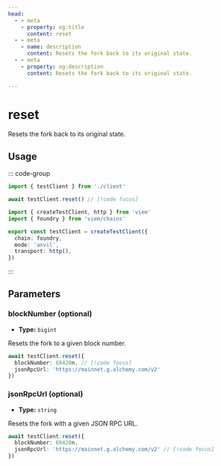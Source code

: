 ```yaml
---
head:
  - - meta
    - property: og:title
      content: reset
  - - meta
    - name: description
      content: Resets the fork back to its original state.
  - - meta
    - property: og:description
      content: Resets the fork back to its original state.

---
```


# reset

Resets the fork back to its original state.

## Usage

::: code-group

```ts [example.ts]
import { testClient } from './client'

await testClient.reset() // [!code focus]
```

```ts [client.ts]
import { createTestClient, http } from 'viem'
import { foundry } from 'viem/chains'

export const testClient = createTestClient({
  chain: foundry,
  mode: 'anvil',
  transport: http(), 
})
```

:::

## Parameters

### blockNumber (optional)

- **Type:** `bigint`

Resets the fork to a given block number.

```ts
await testClient.reset({
  blockNumber: 69420n, // [!code focus]
  jsonRpcUrl: 'https://mainnet.g.alchemy.com/v2'
})
```

### jsonRpcUrl (optional)

- **Type:** `string`

Resets the fork with a given JSON RPC URL.

```ts
await testClient.reset({
  blockNumber: 69420n,
  jsonRpcUrl: 'https://mainnet.g.alchemy.com/v2' // [!code focus]
})
```
